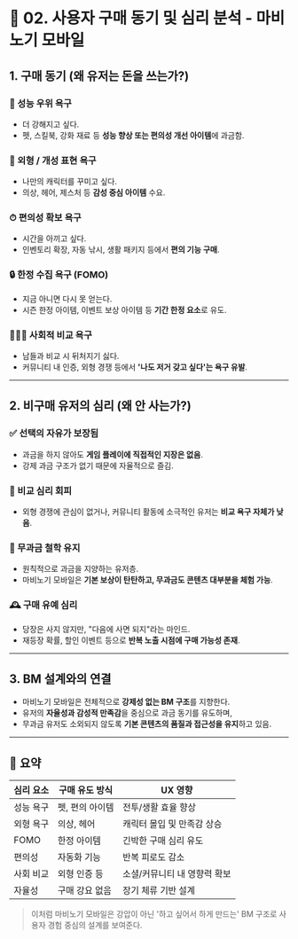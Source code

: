 # 🧠 02. 사용자 구매 동기 및 심리 분석 - 마비노기 모바일

## 1. 구매 동기 (왜 유저는 돈을 쓰는가?)

### 🎯 성능 우위 욕구
- 더 강해지고 싶다.
- 펫, 스킬북, 강화 재료 등 **성능 향상 또는 편의성 개선 아이템**에 과금함.

### 👕 외형 / 개성 표현 욕구
- 나만의 캐릭터를 꾸미고 싶다.
- 의상, 헤어, 제스처 등 **감성 중심 아이템** 수요.

### ⏱ 편의성 확보 욕구
- 시간을 아끼고 싶다.
- 인벤토리 확장, 자동 낚시, 생활 패키지 등에서 **편의 기능 구매**.

### 🔒 한정 수집 욕구 (FOMO)
- 지금 아니면 다시 못 얻는다.
- 시즌 한정 아이템, 이벤트 보상 아이템 등 **기간 한정 요소**로 유도.

### 🧑‍🤝‍🧑 사회적 비교 욕구
- 남들과 비교 시 뒤처지기 싫다.
- 커뮤니티 내 인증, 외형 경쟁 등에서 **'나도 저거 갖고 싶다'는 욕구 유발**.

---

## 2. 비구매 유저의 심리 (왜 안 사는가?)

### ✅ 선택의 자유가 보장됨
- 과금을 하지 않아도 **게임 플레이에 직접적인 지장은 없음**.
- 강제 과금 구조가 없기 때문에 자율적으로 즐김.

### 🙈 비교 심리 회피
- 외형 경쟁에 관심이 없거나, 커뮤니티 활동에 소극적인 유저는 **비교 욕구 자체가 낮음**.

### 💸 무과금 철학 유지
- 원칙적으로 과금을 지양하는 유저층.
- 마비노기 모바일은 **기본 보상이 탄탄하고, 무과금도 콘텐츠 대부분을 체험 가능**.

### 🕰 구매 유예 심리
- 당장은 사지 않지만, "다음에 사면 되지"라는 마인드.
- 재등장 확률, 할인 이벤트 등으로 **반복 노출 시점에 구매 가능성 존재**.

---

## 3. BM 설계와의 연결

- 마비노기 모바일은 전체적으로 **강제성 없는 BM 구조**를 지향한다.
- 유저의 **자율성과 감성적 만족감**을 중심으로 과금 동기를 유도하며,
- 무과금 유저도 소외되지 않도록 **기본 콘텐츠의 품질과 접근성을 유지**하고 있음.

---

## 📌 요약

| 심리 요소 | 구매 유도 방식 | UX 영향 |
|-----------|----------------|----------|
| 성능 욕구 | 펫, 편의 아이템 | 전투/생활 효율 향상 |
| 외형 욕구 | 의상, 헤어 | 캐릭터 몰입 및 만족감 상승 |
| FOMO | 한정 아이템 | 긴박한 구매 심리 유도 |
| 편의성 | 자동화 기능 | 반복 피로도 감소 |
| 사회 비교 | 외형 인증 등 | 소셜/커뮤니티 내 영향력 확보 |
| 자율성 | 구매 강요 없음 | 장기 체류 기반 설계 |

> 이처럼 마비노기 모바일은 강압이 아닌 '하고 싶어서 하게 만드는' BM 구조로 사용자 경험 중심의 설계를 보여준다.
